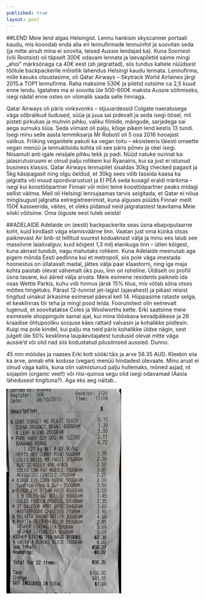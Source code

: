 ```yaml
---
published: true
layout: post
---
```

##LEND
Meie lend algas Helsingist. Lennu hankisin skyscanner portaali kaudu, mis koondab enda alla eri lennufirmade lennuinfot ja soovitan seda (ja mitte ainult mina ei soovita, teised Aussie lendajad ka). Kuna Soomest (või Rootsist) oli täpselt 300€ odavam lennata ja laevapiletid saime mingi „ahoi“ märksõnaga ca 40€ eest (sh jalgrattad), siis tundus kahele nüüdsest töötule backpackerile mõistlik lahendus Helsingi kaudu lennata. Lennufirma, mille kasuks otsustasime, oli Qatar Airways – Skytrack World Airlaines järgi 2015.a TOP1  lennufirma.  Raha maksime 530€ ja piletid ostsime ca 2,5 kuud enne lendu. Igatahes ma ei soovita üle 500-600€ maksta Aussie sõitmiseks, isegi nädal enne ostes on võimalik saada selle hinnaga. 

Qatar Airways oli päris vinksvonks – stjuuardessid Colgate naeratusega väga sõbralikud iludused, süüa ja juua sai pidevalt ja seda isegi öösel, mil  pisteti pirkukas ja muhvin pihku, valiku filmide, mängude, sarjadega sai aega surnuks lüüa. Seda viimast oli palju, kõige pikem lend kestis 13 tundi. Isegi minu selle aasta lemmiksarja Mr Robotil oli 5 osa 2016 hooajast valikus. Friiking veganitele pakuti ka vegan toitu – eksisteeris täiesti omaette vegan menüü ja lennukitoidu kohta oli see päris põnev ja okei isegi. Niisamuti anti igale reisijale pihku tekk ja padi. Nüüd natuke nurinat ka: jalasirutusruumi ei olnud palju rohkem kui Ryanairis, kui sa just ei istunud business klassis.  Qatar Airways lennupilet sisaldas 30kg checked pagasit ja 5kg käsipagasit ning olgu öeldud, et 30kg sees võib tassida kaasa ka jalgratta või muud spordivarustust ja EI PEA seda kusagil eraldi märkima – isegi kui koostööpartner Finnair või mõni teine koostööpartner peaks midagi sellist väitma. Meil oli Helsingi lennujaamas tarvis selgitada, et Qatar ei nõua mingisugust jalgratta eelregistreerimist, kuna alguses püüdis Finnair meilt 150€ kasseerida, väites, et oleks pidanud neid jalgratastest teavitama Meie siiski võitsime. Oma õiguste eest tuleb seista!

##ADELAIDE
Adelaide on (eesti) backpackerite seas üsna ebapopulaarne koht, kuid kindlasti väga elamisväärne linn. Vaatan just oma künka otsas paiknevast Air bnb-st tellitud suurest koduaknast välja ja minu ees laiub see massiivne laialivalguv, kuid kõigest 1,3 milj elanikuga linn – ütlen kõigest, kuna aknast tundub, nagu mahutaks rohkem. Kuna Adelaide meenutab aga pigem mõnda Eesti aedlinna kui et metropoli, siis pole väga imestada:  hoonestus on üllatavalt madal, jättes välja paar klaastorni, ning iga maja kohta paistab olevat vähemalt üks puu,  linn on roheline. Üldiselt on profiil üsna tasane, kui ääred välja arvata. Meie esimene residents paikneb ida osas Wettle Parkis, kuhu viib hirmus järsk 15% tõus, mis võtab sõna otses mõttes hingetuks. 
Pärast 12-tunnist jet-lagist (ajavahest) ja pikast reisist tingitud uinakut ärkasime esimesel päeval kell 14. Hüppasime rataste selga, et kesklinnas tiir teha ja mingi pood leida. Foorumitest olin eelnevalt lugenud, et soovitatakse Coles  ja Woolworths kette. Erki saatsime meie esimesele shoppingule samal ajal, kui mina lõõskava kevadpäikese ja 26 kraadise õhtupooliku soojuse käes rattaid valvasin ja kohalikke piidlesin. Kuigi ma pole kindel, kui palju ma neid päris kohalikke üldse nägin, sest julgelt üle 50% kesklinna laupäevitajatest tundusid olevat mitte väga aussie’d või olid nad siis kodustatud pilusilmsed aussied. Dunno. 

45 min möödas ja naases Erki kott sööki täis ja arve 58.35 AUD. Kleebin siia ka arve, annab ehk koduse (vegan) menüü hindadest ülevaate. Minu arust ei olnud väga kallis, kuna olin valmistunud palju hullemaks, mõned asjad, nt sojapiim (organic veel!) või riisi-quinoa segu olid isegi odavamad (Aasia lähedusest tingituna?). Aga eks aeg näitab..


![firstcheck](/images/20161009_110315.jpg "first check")

